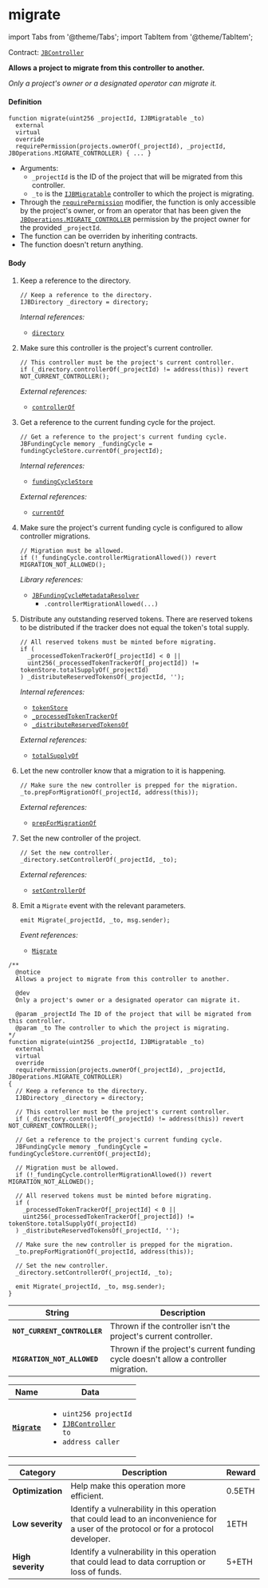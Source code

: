 # migrate

import Tabs from '@theme/Tabs';
import TabItem from '@theme/TabItem';

Contract: [`JBController`](/docs/dev/v3/deprecated/or-controllers/jbcontroller/README.md)​‌

<Tabs>
<TabItem value="Step by step" label="Step by step">

**Allows a project to migrate from this controller to another.**

_Only a project's owner or a designated operator can migrate it._

#### Definition

```
function migrate(uint256 _projectId, IJBMigratable _to)
  external
  virtual
  override
  requirePermission(projects.ownerOf(_projectId), _projectId, JBOperations.MIGRATE_CONTROLLER) { ... }
```

* Arguments:
  * `_projectId` is the ID of the project that will be migrated from this controller.
  * `_to` is the [`IJBMigratable`](/docs/dev/v3/api/interfaces/ijbmigratable.md) controller to which the project is migrating.
* Through the [`requirePermission`](/docs/dev/v3/api/contracts/or-abstract/jboperatable/modifiers/requirepermission.md) modifier, the function is only accessible by the project's owner, or from an operator that has been given the [`JBOperations.MIGRATE_CONTROLLER`](/docs/dev/v3/api/libraries/jboperations.md) permission by the project owner for the provided `_projectId`.
* The function can be overriden by inheriting contracts.
* The function doesn't return anything.

#### Body

1.  Keep a reference to the directory.

    ```
    // Keep a reference to the directory.
    IJBDirectory _directory = directory;
    ```

    _Internal references:_

    * [`directory`](/docs/dev/v3/deprecated/or-controllers/jbcontroller/properties/directory.md)

2.  Make sure this controller is the project's current controller.

    ```
    // This controller must be the project's current controller.
    if (_directory.controllerOf(_projectId) != address(this)) revert NOT_CURRENT_CONTROLLER();
    ```

    _External references:_

    * [`controllerOf`](/docs/dev/v3/api/contracts/jbdirectory/properties/controllerof.md)
3.  Get a reference to the current funding cycle for the project.

    ```
    // Get a reference to the project's current funding cycle.
    JBFundingCycle memory _fundingCycle = fundingCycleStore.currentOf(_projectId);
    ```

    _Internal references:_

    * [`fundingCycleStore`](/docs/dev/v3/deprecated/or-controllers/jbcontroller/properties/fundingcyclestore.md)

    _External references:_

    * [`currentOf`](/docs/dev/v3/api/contracts/jbfundingcyclestore/read/currentof.md)
4.  Make sure the project's current funding cycle is configured to allow controller migrations.

    ```
    // Migration must be allowed.
    if (!_fundingCycle.controllerMigrationAllowed()) revert MIGRATION_NOT_ALLOWED();
    ```

    _Library references:_

    * [`JBFundingCycleMetadataResolver`](/docs/dev/v3/api/libraries/jbfundingcyclemetadataresolver.md)
      * `.controllerMigrationAllowed(...)`
5.  Distribute any outstanding reserved tokens. There are reserved tokens to be distributed if the tracker does not equal the token's total supply.

    ```
    // All reserved tokens must be minted before migrating.
    if (
      _processedTokenTrackerOf[_projectId] < 0 ||
      uint256(_processedTokenTrackerOf[_projectId]) != tokenStore.totalSupplyOf(_projectId)
    ) _distributeReservedTokensOf(_projectId, '');
    ```

    _Internal references:_

    * [`tokenStore`](/docs/dev/v3/deprecated/or-controllers/jbcontroller/properties/tokenstore.md)
    * [`_processedTokenTrackerOf`](/docs/dev/v3/deprecated/or-controllers/jbcontroller/properties/-_processedtokentrackerof.md)
    * [`_distributeReservedTokensOf`](/docs/dev/v3/deprecated/or-controllers/jbcontroller/write/-_distributereservedtokensof.md)

    _External references:_

    * [`totalSupplyOf`](/docs/dev/v3/api/contracts/jbtokenstore/read/totalsupplyof.md)
6.  Let the new controller know that a migration to it is happening.

    ```
    // Make sure the new controller is prepped for the migration.
    _to.prepForMigrationOf(_projectId, address(this));
    ```

    _External references:_

    * [`prepForMigrationOf`](/docs/dev/v3/deprecated/or-controllers/jbcontroller/write/prepformigrationof.md)
7.  Set the new controller of the project.

    ```
    // Set the new controller.
    _directory.setControllerOf(_projectId, _to);
    ```

    _External references:_

    * [`setControllerOf`](/docs/dev/v3/api/contracts/jbdirectory/write/setcontrollerof.md)
8.  Emit a `Migrate` event with the relevant parameters.

    ```
    emit Migrate(_projectId, _to, msg.sender);
    ```

    _Event references:_

    * [`Migrate`](/docs/dev/v3/deprecated/or-controllers/jbcontroller/events/migrate.md)

</TabItem>

<TabItem value="Code" label="Code">

```
/**
  @notice
  Allows a project to migrate from this controller to another.

  @dev
  Only a project's owner or a designated operator can migrate it.

  @param _projectId The ID of the project that will be migrated from this controller.
  @param _to The controller to which the project is migrating.
*/
function migrate(uint256 _projectId, IJBMigratable _to)
  external
  virtual
  override
  requirePermission(projects.ownerOf(_projectId), _projectId, JBOperations.MIGRATE_CONTROLLER)
{
  // Keep a reference to the directory.
  IJBDirectory _directory = directory;

  // This controller must be the project's current controller.
  if (_directory.controllerOf(_projectId) != address(this)) revert NOT_CURRENT_CONTROLLER();

  // Get a reference to the project's current funding cycle.
  JBFundingCycle memory _fundingCycle = fundingCycleStore.currentOf(_projectId);

  // Migration must be allowed.
  if (!_fundingCycle.controllerMigrationAllowed()) revert MIGRATION_NOT_ALLOWED();

  // All reserved tokens must be minted before migrating.
  if (
    _processedTokenTrackerOf[_projectId] < 0 ||
    uint256(_processedTokenTrackerOf[_projectId]) != tokenStore.totalSupplyOf(_projectId)
  ) _distributeReservedTokensOf(_projectId, '');

  // Make sure the new controller is prepped for the migration.
  _to.prepForMigrationOf(_projectId, address(this));

  // Set the new controller.
  _directory.setControllerOf(_projectId, _to);

  emit Migrate(_projectId, _to, msg.sender);
}
```

</TabItem>

<TabItem value="Errors" label="Errors">

| String                              | Description                                                                         |
| ----------------------------------- | ----------------------------------------------------------------------------------- |
| **`NOT_CURRENT_CONTROLLER`** | Thrown if the controller isn't the project's current controller.                    |
| **`MIGRATION_NOT_ALLOWED`**         | Thrown if the project's current funding cycle doesn't allow a controller migration. |

</TabItem>

<TabItem value="Events" label="Events">

| Name                                                                                | Data                                                                                                                                                                                                                                                                                                                      |
| ----------------------------------------------------------------------------------- | ------------------------------------------------------------------------------------------------------------------------------------------------------------------------------------------------------------------------------------------------------------------------------------------------------------------------- |
| [**`Migrate`**](/docs/dev/v3/deprecated/or-controllers/jbcontroller/events/migrate.md)                                               | <ul><li><code>uint256 projectId</code></li><li><code>[IJBController](/docs/dev/v3/interfaces/ijbcontroller.md) to</code></li><li><code>address caller</code></li></ul>                                                                                                                  |

</TabItem>

<TabItem value="Bug bounty" label="Bug bounty">

| Category          | Description                                                                                                                            | Reward |
| ----------------- | -------------------------------------------------------------------------------------------------------------------------------------- | ------ |
| **Optimization**  | Help make this operation more efficient.                                                                                               | 0.5ETH |
| **Low severity**  | Identify a vulnerability in this operation that could lead to an inconvenience for a user of the protocol or for a protocol developer. | 1ETH   |
| **High severity** | Identify a vulnerability in this operation that could lead to data corruption or loss of funds.                                        | 5+ETH  |

</TabItem>
</Tabs>
